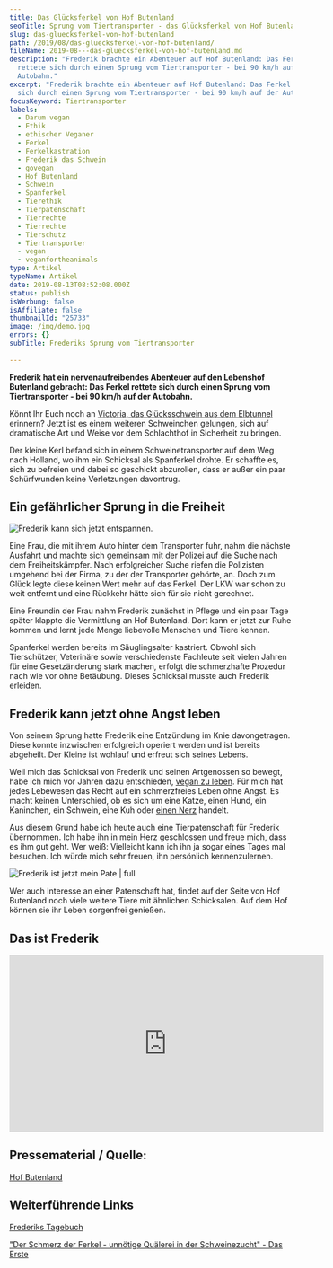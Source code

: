 ```yaml
---
title: Das Glücksferkel von Hof Butenland
seoTitle: Sprung vom Tiertransporter - das Glücksferkel von Hof Butenland
slug: das-gluecksferkel-von-hof-butenland
path: /2019/08/das-gluecksferkel-von-hof-butenland/
fileName: 2019-08---das-gluecksferkel-von-hof-butenland.md
description: "Frederik brachte ein Abenteuer auf Hof Butenland: Das Ferkel
  rettete sich durch einen Sprung vom Tiertransporter - bei 90 km/h auf der
  Autobahn."
excerpt: "Frederik brachte ein Abenteuer auf Hof Butenland: Das Ferkel rettete
  sich durch einen Sprung vom Tiertransporter - bei 90 km/h auf der Autobahn."
focusKeyword: Tiertransporter
labels:
  - Darum vegan
  - Ethik
  - ethischer Veganer
  - Ferkel
  - Ferkelkastration
  - Frederik das Schwein
  - govegan
  - Hof Butenland
  - Schwein
  - Spanferkel
  - Tierethik
  - Tierpatenschaft
  - Tierrechte
  - Tierrechte
  - Tierschutz
  - Tiertransporter
  - vegan
  - veganfortheanimals
type: Artikel
typeName: Artikel
date: 2019-08-13T08:52:08.000Z
status: publish
isWerbung: false
isAffiliate: false
thumbnailId: "25733"
image: /img/demo.jpg
errors: {}
subTitle: Frederiks Sprung vom Tiertransporter
  
---
```


**Frederik hat ein nervenaufreibendes Abenteuer auf den Lebenshof Butenland
gebracht: Das Ferkel rettete sich durch einen Sprung vom Tiertransporter - bei
90 km/h auf der Autobahn.**

Könnt Ihr Euch noch an
[Victoria, das Glücksschwein aus dem Elbtunnel](/2017/11/das-gluecksschwein-aus-dem-elbtunnel/)
erinnern? Jetzt ist es einem weiteren Schweinchen gelungen, sich auf dramatische
Art und Weise vor dem Schlachthof in Sicherheit zu bringen.

Der kleine Kerl befand sich in einem Schweinetransporter auf dem Weg nach
Holland, wo ihm ein Schicksal als Spanferkel drohte. Er schaffte es, sich zu
befreien und dabei so geschickt abzurollen, dass er außer ein paar Schürfwunden
keine Verletzungen davontrug.

## Ein gefährlicher Sprung in die Freiheit

![Frederik kann sich jetzt entspannen.](http://cardamonchai.com/wp-content/uploads/2019/08/frederik-gaehnt-400x247.jpg)

Eine Frau, die mit ihrem Auto hinter dem Transporter fuhr, nahm die nächste
Ausfahrt und machte sich gemeinsam mit der Polizei auf die Suche nach dem
Freiheitskämpfer. Nach erfolgreicher Suche riefen die Polizisten umgehend bei
der Firma, zu der der Transporter gehörte, an. Doch zum Glück legte diese keinen
Wert mehr auf das Ferkel. Der LKW war schon zu weit entfernt und eine Rückkehr
hätte sich für sie nicht gerechnet.

Eine Freundin der Frau nahm Frederik zunächst in Pflege und ein paar Tage später
klappte die Vermittlung an Hof Butenland. Dort kann er jetzt zur Ruhe kommen und
lernt jede Menge liebevolle Menschen und Tiere kennen.

Spanferkel werden bereits im Säuglingsalter kastriert. Obwohl sich Tierschützer,
Veterinäre sowie verschiedenste Fachleute seit vielen Jahren für eine
Gesetzänderung stark machen, erfolgt die schmerzhafte Prozedur nach wie vor ohne
Betäubung. Dieses Schicksal musste auch Frederik erleiden.

## Frederik kann jetzt ohne Angst leben

Von seinem Sprung hatte Frederik eine Entzündung im Knie davongetragen. Diese
konnte inzwischen erfolgreich operiert werden und ist bereits abgeheilt. Der
Kleine ist wohlauf und erfreut sich seines Lebens.

Weil mich das Schicksal von Frederik und seinen Artgenossen so bewegt, habe ich
mich vor Jahren dazu entschieden, [vegan zu leben](/category/vegan-2/go-vegan/).
Für mich hat jedes Lebewesen das Recht auf ein schmerzfreies Leben ohne Angst.
Es macht keinen Unterschied, ob es sich um eine Katze, einen Hund, ein
Kaninchen, ein Schwein, eine Kuh oder [einen Nerz](/2014/11/fakepelz-echtpelz/)
handelt.

Aus diesem Grund habe ich heute auch eine Tierpatenschaft für Frederik
übernommen. Ich habe ihn in mein Herz geschlossen und freue mich, dass es ihm
gut geht. Wer weiß: Vielleicht kann ich ihn ja sogar eines Tages mal besuchen.
Ich würde mich sehr freuen, ihn persönlich kennenzulernen.

![Frederik ist jetzt mein Pate | full](http://cardamonchai.com/wp-content/uploads/2019/08/Bildschirmfoto-2019-08-13-um-10.20.30.png)

Wer auch Interesse an einer Patenschaft hat, findet auf der Seite von Hof
Butenland noch viele weitere Tiere mit ähnlichen Schicksalen. Auf dem Hof können
sie ihr Leben sorgenfrei genießen.

## Das ist Frederik

<iframe src="https://www.youtube.com/embed/XkUW7GTBeK4" width="560" height="315" frameborder="0" allowfullscreen="allowfullscreen"></iframe>

## Pressematerial / Quelle:

[Hof Butenland](https://www.stiftung-fuer-tierschutz.de/)

## Weiterführende Links

[Frederiks Tagebuch](https://www.stiftung-fuer-tierschutz.de/?s=frederik)

["Der Schmerz der Ferkel - unnötige Quälerei in der Schweinezucht" - Das Erste](https://datenschutz-generator.de/eugh-urteil-like-button-cookie-opt-in-abmahnbarkeit/)

  